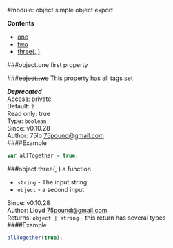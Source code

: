 <a name="module_object"></a>
#module: object
simple object export

**Contents**
* [one](#module_object.one)
* [two](#module_object.two)
* [three(, )](#module_object.three)

  
<a name="module_object.one"></a>
###object.one
first property

  
<a name="module_object.two"></a>
###~~object.two~~
This property has all tags set

***Deprecated***  
Access: private  
Default: `2`  
Read only: true  
Type: `boolean`  
Since: v0.10.28  
Author: 75lb <75pound@gmail.com>  
####Example
```js
var allTogether = true;
```
<a name="module_object.three"></a>
###object.three(, )
a function


 -  `string` - The input string
 -  `object` - a second input

Since: v0.10.28  
Author: Lloyd <75pound@gmail.com>  
Returns: `object | string` - this return has several types  
####Example
```js
allTogether(true);
```

